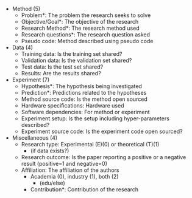 - Method (5)
	- Problem*: The problem the research seeks to solve
	- Objective/Goal*: The objective of the research
	- Research Method*: The research method used
	- Research questions*: The research question asked
	- Pseudo code: Method described using pseudo code
- Data (4)
	- Training data: Is the training set shared?
	- Validation data: Is the validation set shared?
	- Test data: Is the test set shared?
	- Results: Are the results shared?
- Experiment (7)
	- Hypothesis*: The hypothesis being investigated
	- Prediction*: Predictions related to the hypotheses
	- Method source code: Is the method open sourced
	- Hardware specifications: Hardware used
	- Software dependencies: For method or experiment
	- Experiment setup: Is the setup including hyper-parameters described?
	- Experiment source code: Is the experiment code open sourced?
- Miscellaneous (4)
	- Research type: Experimental (E)(0) or theoretical (T)(1)
    	- (if data exists?)
	- Research outcome: Is the paper reporting a positive or a negative result (positive=1 and negative=0)
	- Affiliation: The affiliation of the authors 
		- Academia (0), industry (1), both (2)
    		- (edu/else)
		- Contribution*: Contribution of the research